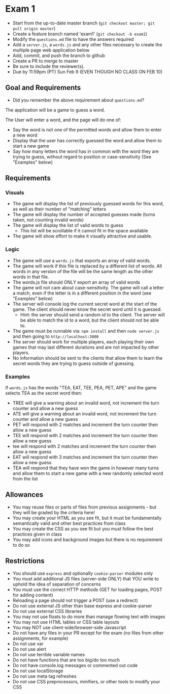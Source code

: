 # Exam 1

* Start from the up-to-date master branch (`git checkout master; git pull origin master`)
* Create a feature branch named 'exam1' (`git checkout -b exam1`)
* Modify the `questions.md` file to have the answers required
* Add a `server.js`, a `words.js` and any other files necessary to create the multiple page web application below
* Add, commit, and push the branch to github
* Create a PR to merge to master
* Be sure to include the reviewer(s).  
* Due by 11:59pm (PT) Sun Feb 9 (EVEN THOUGH NO CLASS ON FEB 10)

## Goal and Requirements

* Did you remember the above requirement about `questions.md`?

The application will be a game to guess a word.

The User will enter a word, and the page will do one of:
* Say the word is not one of the permitted words and allow them to enter a new word
* Display that the user has correctly guessed the word and allow them to start a new game
* Say how many letters the word has in common with the word they are trying to guess, without regard to position or case-sensitivity  (See "Examples" below)

## Requirements

### Visuals
* The game will display the list of previously guessed words for this word, as well as their number of "matching" letters
* The game will display the number of accepted guesses made (turns taken, not counting invalid words)
* The game will display the list of valid words to guess
  * This list will be scrollable if it cannot fit in the space available
* The game will show effort to make it visually attractive and usable.

### Logic
* The game will use a `words.js` that exports an array of valid words.  
* The game will work if this file is replaced by a different list of words.  All words in any version of the file will be the same length as the other words in that file.
* The words.js file should ONLY export an array of valid words
* The game will not care about case-sensitivity.  The game will call a letter a match, even if the letter is in a different position in the word (see "Examples" below)
* The server will console.log the current secret word at the start of the game.  The client should never know the secret word until it is guessed. 
  * Hint: the server should send a random id to the client.  The server will be able to match the id to a word, but the client should not be able to.
* The game must be runnable via: `npm install` and then `node server.js` and then going to `http://localhost:3000`
* The server should work for multiple players, each playing their own games that may last different durations and are not impacted by other players.  
* No information should be sent to the clients that allow them to learn the secret words they are trying to guess outside of guessing.

### Examples

If `words.js` has the words "TEA, EAT, TEE, PEA, PET, APE" and the game selects TEA as the secret word then:
* TREE will give a warning about an invalid word, not increment the turn counter and allow a new guess
* ATE will give a warning about an invalid word, not increment the turn counter and allow a new guess
* PET will respond with 2 matches and increment the turn counter then allow a new guess
* TEE will respond with 2 matches and increment the turn counter then allow a new guess
* tee will respond with 2 matches and increment the turn counter then allow a new guess
* EAT will respond with 3 matches and increment the turn counter then allow a new guess
* TEA will respond that they have won the game in however many turns and allow them to start a new game with a new randomly selected word from the list

## Allowances
* You may reuse files or parts of files from previous assignments - but they will be graded by the criteria here!
* You may create your HTML as you see fit, but it must be fundamentally semantically valid and other best practices from class
* You may create the CSS as you see fit but you must follow the best practices given in class
* You may add icons and background images but there is no requirement to do so

## Restrictions
* You should use `express` and optionally `cookie-parser` modules only
* You must add additional JS files (server-side ONLY) that YOU write to uphold the idea of separation of concerns
* You must use the correct HTTP methods (GET for loading pages, POST for adding content)
* Reloading a page should not trigger a POST (use a redirect)
* Do not use external JS other than base express and cookie-parser
* Do not use external CSS libraries
* You may not use floats to do more than manage flowing text with images
* You may not use HTML tables or CSS table layouts
* You may NOT use client-side/browser-side Javascript
* Do not have any files in your PR except for the exam (no files from other assignments, for example)
* Do not use var
* Do not use alert
* Do not use terrible variable names
* Do not have functions that are too big/do too much
* Do not have console.log messages or commented out code
* Do not use localStorage
* Do not use meta tag refreshes
* Do not use CSS preprocessors, minifiers, or other tools to modify your CSS


